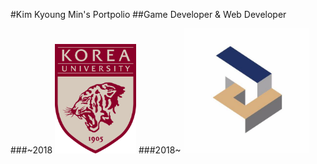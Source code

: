 #Kim Kyoung Min's Portpolio
##Game Developer & Web Developer

###~2018
<img rel="korea univ. logo" src="img/korea_univ_logo.png" width="130px">
###2018~
<img rel="ncsoft logo" src="img/ncsoft_logo.jpg" width="200px">
